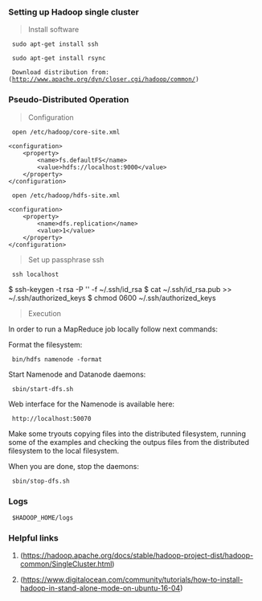 
### Setting up Hadoop single cluster

> Install software

<code> sudo apt-get install ssh </code>

<code> sudo apt-get install rsync </code>

<code> Download distribution from:(http://www.apache.org/dyn/closer.cgi/hadoop/common/)
</code>

### Pseudo-Distributed Operation

> Configuration

<code> open /etc/hadoop/core-site.xml </code>


    <configuration>
        <property>
            <name>fs.defaultFS</name>
            <value>hdfs://localhost:9000</value>
        </property>
    </configuration>


<code> open /etc/hadoop/hdfs-site.xml </code>


    <configuration>
        <property>
            <name>dfs.replication</name>
            <value>1</value>
        </property>
    </configuration>


> Set up passphrase ssh

<code> ssh localhost </code>

$ ssh-keygen -t rsa -P '' -f ~/.ssh/id_rsa
$ cat ~/.ssh/id_rsa.pub >> ~/.ssh/authorized_keys
$ chmod 0600 ~/.ssh/authorized_keys


> Execution

In order to run a MapReduce job locally follow next commands:

Format the filesystem:

<code> bin/hdfs namenode -format </code>

Start Namenode and Datanode daemons:

<code> sbin/start-dfs.sh </code>

Web interface for the Namenode is available here:

<code> http://localhost:50070 </code>

Make some tryouts copying files into the distributed filesystem, running some of the examples and checking the outpus files from the distributed filesystem to the local filesystem.

When you are done, stop the daemons:

<code> sbin/stop-dfs.sh </code>

### Logs

<code> $HADOOP_HOME/logs </code>

### Helpful links

1. (https://hadoop.apache.org/docs/stable/hadoop-project-dist/hadoop-common/SingleCluster.html)

2. (https://www.digitalocean.com/community/tutorials/how-to-install-hadoop-in-stand-alone-mode-on-ubuntu-16-04)
